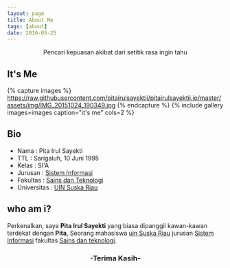 ```yaml
---
layout: page
title: About Me
tags: [about]
date: 2016-05-25
---
```

<center>Pencari kepuasan akibat dari setitik rasa ingin tahu</center>

## It's Me

{% capture images %}
https://raw.githubusercontent.com/pitairulsayektii/pitairulsayektii.io/master/assets/img/IMG_20151024_190349.jpg
{% endcapture %}
{% include gallery images=images caption="it's me" cols=2 %}

## Bio
* Nama          : Pita Irul Sayekti
* TTL           : Sarigaluh, 10 Juni 1995 <br>
* Kelas         : SI'A <br>
* Jurusan       : [Sistem Informasi](http://sif.uin-suska.ac.id/)<br>
* Fakultas      : [Sains dan Teknologi](http://fst.uin-suska.ac.id/)<br>
* Universitas   : [UIN Suska Riau](http://uin-suska.ac.id/)<br>

## who am i?
Perkenalkan, saya **Pita Irul Sayekti** yang biasa dipanggil kawan-kawan terdekat dengan **Pita**, Seorang mahasiswa [uin Suska Riau](htpp://uin-suska.ac.id/) jurusan [Sistem Informasi](http://sif.uin-suska.ac.id) fakultas [Sains dan teknologi](http://fst.uin-suska.ac.id/).
    
<center><h3> -Terima Kasih- </h3></center>

